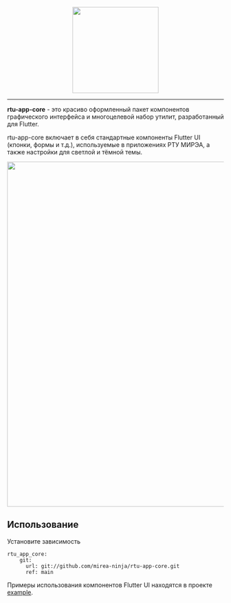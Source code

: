 <!-- 
This README describes the package. If you publish this package to pub.dev,
this README's contents appear on the landing page for your package.

For information about how to write a good package README, see the guide for
[writing package pages](https://dart.dev/guides/libraries/writing-package-pages). 

For general information about developing packages, see the Dart guide for
[creating packages](https://dart.dev/guides/libraries/create-library-packages)
and the Flutter guide for
[developing packages and plugins](https://flutter.dev/developing-packages). 
-->
<p align="center">
    <img width="200px" src="https://user-images.githubusercontent.com/51058739/169884531-bbc380f0-08d6-468d-8a06-4d68cba620fd.png">
</p>

---

**rtu-app-core** - это красиво оформленный пакет компонентов графического интерфейса и многоцелевой набор утилит, разработанный для Flutter. 

rtu-app-core включает в себя стандартные компоненты Flutter UI (кпонки, формы и т.д.), используемые в приложениях РТУ МИРЭА, а также настройки для светлой и тёмной темы. 


<p align="center">
    <img width="800px" src="https://user-images.githubusercontent.com/51058739/169881501-2e9fd536-a758-4cdc-b941-5a9c4ee25550.png">
</p>

## Использование

Установите зависимость

```
rtu_app_core:
    git:
      url: git://github.com/mirea-ninja/rtu-app-core.git
      ref: main 

```

Примеры использования компонентов Flutter UI находятся в проекте [example](/example).

<!-- 
## Features

TODO: List what your package can do. Maybe include images, gifs, or videos.

## Getting started

TODO: List prerequisites and provide or point to information on how to
start using the package.

## Usage

TODO: Include short and useful examples for package users. Add longer examples
to `/example` folder. 

```dart
const like = 'sample';
```

## Additional information

TODO: Tell users more about the package: where to find more information, how to 
contribute to the package, how to file issues, what response they can expect 
from the package authors, and more.

-->

